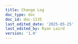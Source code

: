 ```yaml
---
title: Change Log
doc_type: doc
doc_id: doc-1135
last_edited_date: '2025-05-25'
last_edited_by: Ryan Laird
version: '1.0'
---
```



